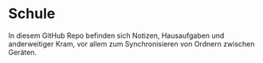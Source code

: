 # Schule
In diesem GitHub Repo befinden sich Notizen, Hausaufgaben und anderweitiger Kram, vor allem zum Synchronisieren von Ordnern zwischen Geräten.
